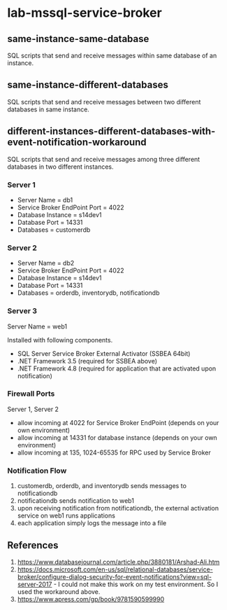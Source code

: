 # lab-mssql-service-broker

## same-instance-same-database

SQL scripts that send and receive messages within same database of an instance.

## same-instance-different-databases

SQL scripts that send and receive messages between two different databases in same instance.

## different-instances-different-databases-with-event-notification-workaround

SQL scripts that send and receive messages among three different databases in two different instances.

### Server 1 

* Server Name = db1
* Service Broker EndPoint Port = 4022
* Database Instance = s14dev1
* Database Port = 14331
* Databases = customerdb

### Server 2

* Server Name = db2
* Service Broker EndPoint Port = 4022
* Database Instance = s14dev1
* Database Port = 14331
* Databases = orderdb, inventorydb, notificationdb

### Server 3

Server Name = web1

Installed with following components.

* SQL Server Service Broker External Activator (SSBEA 64bit)
* .NET Framework 3.5 (required for SSBEA above)
* .NET Framework 4.8 (required for application that are activated upon notification)

### Firewall Ports

Server 1, Server 2

* allow incoming at 4022 for Service Broker EndPoint (depends on your own environment)
* allow incoming at 14331 for database instance (depends on your own environment)
* allow incoming at 135, 1024-65535 for RPC used by Service Broker


### Notification Flow

1. customerdb, orderdb, and inventorydb sends messages to notificationdb
2. notificationdb sends notification to web1
3. upon receiving notification from notificationdb, the external activation service on web1 runs applications
4. each application simply logs the message into a file

## References

1. https://www.databasejournal.com/article.php/3880181/Arshad-Ali.htm
2. https://docs.microsoft.com/en-us/sql/relational-databases/service-broker/configure-dialog-security-for-event-notifications?view=sql-server-2017 - I could not make this work on my test environment.  So I used the workaround above.
3. https://www.apress.com/gp/book/9781590599990
